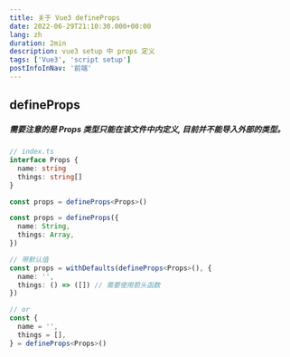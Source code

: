 ```yaml
---
title: 关于 Vue3 defineProps
date: 2022-06-29T21:10:30.000+00:00
lang: zh
duration: 2min
description: vue3 setup 中 props 定义
tags: ['Vue3', 'script setup']
postInfoInNav: '前端'
---
```


## defineProps
##### <MarkerTips />需要注意的是 Props 类型只能在该文件中内定义, 目前并不能导入外部的类型。
```ts
// index.ts
interface Props {
  name: string
  things: string[]
}

const props = defineProps<Props>()

const props = defineProps({
  name: String,
  things: Array,
})

// 带默认值
const props = withDefaults(defineProps<Props>(), {
  name: '',
  things: () => ([]) // 需要使用箭头函数
})

// or
const {
  name = '',
  things = [],
} = defineProps<Props>()

```
